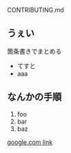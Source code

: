 CONTRIBUTING.md

## うぇい

箇条書きでまとめる

- てすと
- aaa

## なんかの手順

1. foo
2. bar
3. baz

[google.com link](https://google.com)
